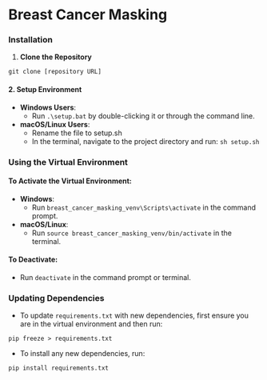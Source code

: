 # Breast Cancer Masking



### Installation

1. **Clone the Repository**
```
git clone [repository URL]
```



#### 2. Setup Environment
- **Windows Users**: 
  - Run `.\setup.bat` by double-clicking it or through the command line.
- **macOS/Linux Users**: 
  - Rename the file to setup.sh
  - In the terminal, navigate to the project directory and run: `sh setup.sh`


### Using the Virtual Environment

#### To Activate the Virtual Environment:
- **Windows**: 
  - Run `breast_cancer_masking_venv\Scripts\activate` in the command prompt.
- **macOS/Linux**: 
  - Run `source breast_cancer_masking_venv/bin/activate` in the terminal.

#### To Deactivate:
- Run `deactivate` in the command prompt or terminal.

### Updating Dependencies

- To update `requirements.txt` with new dependencies, first ensure you are in the virtual environment and then run:
```
pip freeze > requirements.txt
```

- To install any new dependencies, run:
```
pip install requirements.txt
```